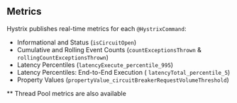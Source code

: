 ## Metrics

Hystrix publishes real-time metrics for each `@HystrixCommand`:

* Informational and Status (`isCircuitOpen`)
* Cumulative and Rolling Event Counts (`countExceptionsThrown` & `rollingCountExceptionsThrown`)
* Latency Percentiles (`latencyExecute_percentile_995`)
* Latency Percentiles: End-to-End Execution ( `latencyTotal_percentile_5`)
* Property Values (`propertyValue_circuitBreakerRequestVolumeThreshold`)


** Thread Pool metrics are also available
